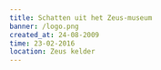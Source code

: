 ```yaml
---
title: Schatten uit het Zeus-museum
banner: /logo.png
created_at: 24-08-2009
time: 23-02-2016
location: Zeus kelder
---
```

